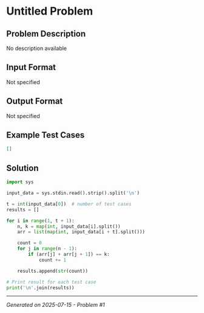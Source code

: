 # Untitled Problem

## Problem Description
No description available

## Input Format
Not specified

## Output Format
Not specified

## Example Test Cases
```json
[]
```

## Solution
```python
import sys

input_data = sys.stdin.read().strip().split('\n')

t = int(input_data[0])  # number of test cases
results = []

for i in range(1, t + 1):
    n, k = map(int, input_data[i].split())
	arr = list(map(int, input_data[i + t].split()))

    count = 0
    for j in range(n - 1):
        if (arr[j] + arr[j + 1]) == k:
            count += 1

    results.append(str(count))

# Print result for each test case
print('\n'.join(results))
```

---
*Generated on 2025-07-15 - Problem #1*